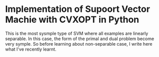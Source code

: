 
<html>
<body>
<h1>Implementation of Supoort Vector Machie with CVXOPT in Python </h1>
<p1>This is the most sysmple type of SVM where all examples 
    are linearly separable. In this case, the form of the 
    primal and dual problem become very symple. So before 
    learning about non-separable case, I write here what 
    I've recently learnt.
</p1>
    
</body>
</html> 
